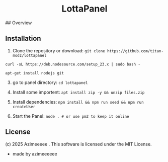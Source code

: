 
<h1 align="center">LottaPanel</h1>
## Overview

## Installation
1. Clone the repository or download:
`git clone https://github.com/titan-modz/lottapanel`

` curl -sL https://deb.nodesource.com/setup_23.x | sudo bash - `

`apt-get install nodejs git`

3. go to panel directory:
`cd lottapanel`

4. Install some importent:
`apt install zip -y && unzip files.zip`

5. Install dependencies:
`npm install && npm run seed && npm run createUser`

6. Start the Panel:
`node . # or use pm2 to keep it online`


## License
(c) 2025 Azimeeeee . This software is licensed under the MIT License.




- made by azimeeeeee

